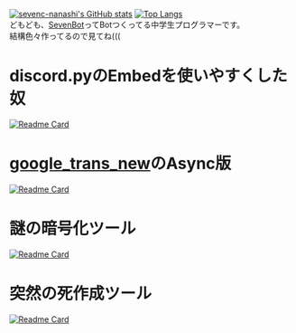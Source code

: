 [![sevenc-nanashi's GitHub stats](https://github-readme-stats.vercel.app/api?username=sevenc-nanashi&show_icons=true&title_color=7289da&icon_color=7289da)](https://github.com/anuraghazra/github-readme-stats)
[![Top Langs](https://github-readme-stats.vercel.app/api/top-langs/?username=sevenc-nanashi&layout=compact&title_color=7289da&icon_color=7289da)](https://github.com/anuraghazra/github-readme-stats)  
どもども、[SevenBot](https://sevenbot.jp)ってBotつくってる中学生プログラマーです。  
結構色々作ってるので見てね(((  
# discord.pyのEmbedを使いやすくした奴
[![Readme Card](https://github-readme-stats.vercel.app/api/pin/?username=sevenc-nanashi&repo=sembed&title_color=7289da&icon_color=7289da)](https://github.com/sevenc-nanashi/sembed)

# [google_trans_new](https://github.com/lushan88a/google_trans_new)のAsync版
[![Readme Card](https://github-readme-stats.vercel.app/api/pin/?username=sevenc-nanashi&repo=async-google-trans0new&title_color=7289da&icon_color=7289da)](https://github.com/sevenc-nanashi/async-google-trans-new)

# 謎の暗号化ツール
[![Readme Card](https://github-readme-stats.vercel.app/api/pin/?username=sevenc-nanashi&repo=scrypter&title_color=7289da&icon_color=7289da)](https://github.com/sevenc-nanashi/scrypter)

# 突然の死作成ツール
[![Readme Card](https://github-readme-stats.vercel.app/api/pin/?username=sevenc-nanashi&repo=double-alt-death&title_color=7289da&icon_color=7289da)](https://github.com/sevenc-nanashi/double-alt-death)
